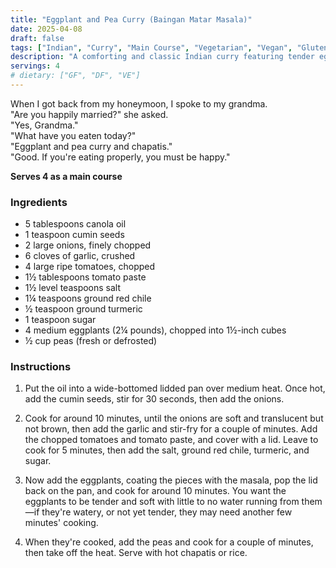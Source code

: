 ```yaml
---
title: "Eggplant and Pea Curry (Baingan Matar Masala)"
date: 2025-04-08
draft: false
tags: ["Indian", "Curry", "Main Course", "Vegetarian", "Vegan", "Gluten-Free", "Dairy-Free", "Eggplant", "Peas"]
description: "A comforting and classic Indian curry featuring tender eggplant and sweet peas in a spiced tomato-onion gravy."
servings: 4
# dietary: ["GF", "DF", "VE"]
---
```

When I got back from my honeymoon, I spoke to my grandma.  
"Are you happily married?" she asked.  
"Yes, Grandma."  
"What have you eaten today?"  
"Eggplant and pea curry and chapatis."  
"Good. If you're eating properly, you must be happy."

**Serves 4 as a main course**

### Ingredients
- 5 tablespoons canola oil
- 1 teaspoon cumin seeds
- 2 large onions, finely chopped
- 6 cloves of garlic, crushed
- 4 large ripe tomatoes, chopped
- 1½ tablespoons tomato paste
- 1½ level teaspoons salt
- 1¼ teaspoons ground red chile
- ½ teaspoon ground turmeric
- 1 teaspoon sugar
- 4 medium eggplants (2¼ pounds), chopped into 1½-inch cubes
- ½ cup peas (fresh or defrosted)

### Instructions
1. Put the oil into a wide-bottomed lidded pan over medium heat. Once hot, add the cumin seeds, stir for 30 seconds, then add the onions.

2. Cook for around 10 minutes, until the onions are soft and translucent but not brown, then add the garlic and stir-fry for a couple of minutes. Add the chopped tomatoes and tomato paste, and cover with a lid. Leave to cook for 5 minutes, then add the salt, ground red chile, turmeric, and sugar.

3. Now add the eggplants, coating the pieces with the masala, pop the lid back on the pan, and cook for around 10 minutes. You want the eggplants to be tender and soft with little to no water running from them—if they're watery, or not yet tender, they may need another few minutes' cooking.

4. When they're cooked, add the peas and cook for a couple of minutes, then take off the heat. Serve with hot chapatis or rice.
